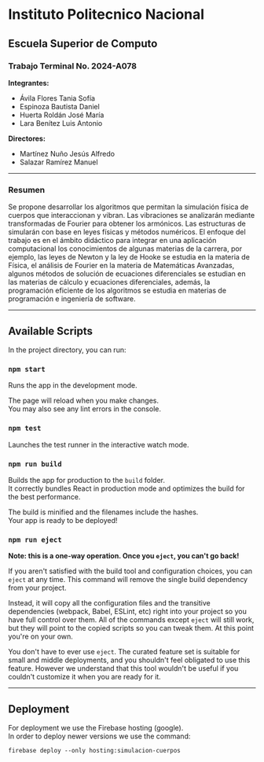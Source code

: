 # Instituto Politecnico Nacional

## Escuela Superior de Computo

### Trabajo Terminal No. 2024-A078

**Integrantes:**

- Ávila Flores Tania Sofía
- Espinoza Bautista Daniel
- Huerta Roldán José María
- Lara Benítez Luis Antonio

**Directores:**

- Martínez Nuño Jesús Alfredo
- Salazar Ramírez Manuel

---

### Resumen

Se propone desarrollar los algoritmos que permitan la simulación física de cuerpos que interaccionan y vibran. Las vibraciones se analizarán mediante transformadas de Fourier para obtener los armónicos. Las estructuras de simularán con base en leyes físicas y métodos numéricos. El enfoque del trabajo es en el ámbito didáctico para integrar en una aplicación computacional los conocimientos de algunas materias de la carrera, por ejemplo, las leyes de Newton y la ley de Hooke se estudia en la materia de Física, el análisis de Fourier en la materia de Matemáticas Avanzadas, algunos métodos de solución de ecuaciones diferenciales se estudian en las materias de cálculo y ecuaciones diferenciales, además, la programación eficiente de los algoritmos se estudia en materias de programación e ingeniería de software.

---

## Available Scripts

In the project directory, you can run:

### `npm start`

Runs the app in the development mode.

The page will reload when you make changes.\
You may also see any lint errors in the console.

### `npm test`

Launches the test runner in the interactive watch mode.

### `npm run build`

Builds the app for production to the `build` folder.\
It correctly bundles React in production mode and optimizes the build for the best performance.

The build is minified and the filenames include the hashes.\
Your app is ready to be deployed!

### `npm run eject`

**Note: this is a one-way operation. Once you `eject`, you can't go back!**

If you aren't satisfied with the build tool and configuration choices, you can `eject` at any time. This command will remove the single build dependency from your project.

Instead, it will copy all the configuration files and the transitive dependencies (webpack, Babel, ESLint, etc) right into your project so you have full control over them. All of the commands except `eject` will still work, but they will point to the copied scripts so you can tweak them. At this point you're on your own.

You don't have to ever use `eject`. The curated feature set is suitable for small and middle deployments, and you shouldn't feel obligated to use this feature. However we understand that this tool wouldn't be useful if you couldn't customize it when you are ready for it.

---

## Deployment

For deployment we use the Firebase hosting (google).\
In order to deploy newer versions we use the command:

`firebase deploy --only hosting:simulacion-cuerpos`
